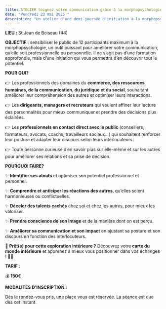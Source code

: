 ```yaml
---
title: ATELIER Soignez votre communication grâce à la morphopsychologie
date: "Vendredi 23 mai 2025 "
description: "Un atelier d'une demi-journée d'initiation à la morphopsychologie "
---
```

**LIEU :** St Jean de Boiseau (44)

**OBJECTIF** : sensibiliser le public de 12 participants maximum à la morphopsychologie, un outil puissant pour améliorer votre communication, qu’elle soit professionnelle ou personnelle. Il ne s’agit pas d’une formation approfondie, mais d’une initiation qui vous permettra d’en découvrir tout le potentiel.

**POUR QUI?**

👉 Les professionnels des domaines du **commerce, des ressources humaines, de la communication, du juridique et du social**, souhaitant améliorer leur compréhension des autres et optimiser leurs interactions.

👉 Les **dirigeants, managers et recruteurs** qui veulent affiner leur lecture des personnalités pour mieux communiquer et prendre des décisions plus éclairées.

👉 Les **professionnels en contact direct avec le public** (conseillers, formateurs, avocats, coachs, travailleurs sociaux…) qui souhaitent renforcer leur posture et adapter leur discours selon leurs interlocuteurs.

👉 Toute personne curieuse d’en savoir plus sur elle-même et sur les autres pour améliorer ses relations et sa prise de décision.

**POURQUOI FAIRE?**

✨ **Identifier ses atouts** et optimiser son potentiel professionnel et personnel.

✨ **Comprendre et anticiper les réactions des autres**, qu’elles soient harmonieuses ou conflictuelles.

✨ **Déceler des talents cachés** chez soi et chez les autres, pour mieux les valoriser.

✨ **Prendre conscience de son image** et de la manière dont on est perçu.

✨ **Améliorer sa communication et son impact** en ajustant sa posture et son discours en fonction des interlocuteurs.

🚀 **Prêt(e) pour cette exploration intérieure ?** Découvrez votre **carte du monde intérieure** et apprenez à mieux vous positionner dans vos échanges ! 🧭💡

**TARIF :**

💰 **150€** 

**MODALITÉS D'INSCRIPTION :**

Dès le rendez-vous pris, une place vous est réservée. La séance est due dès cet instant.